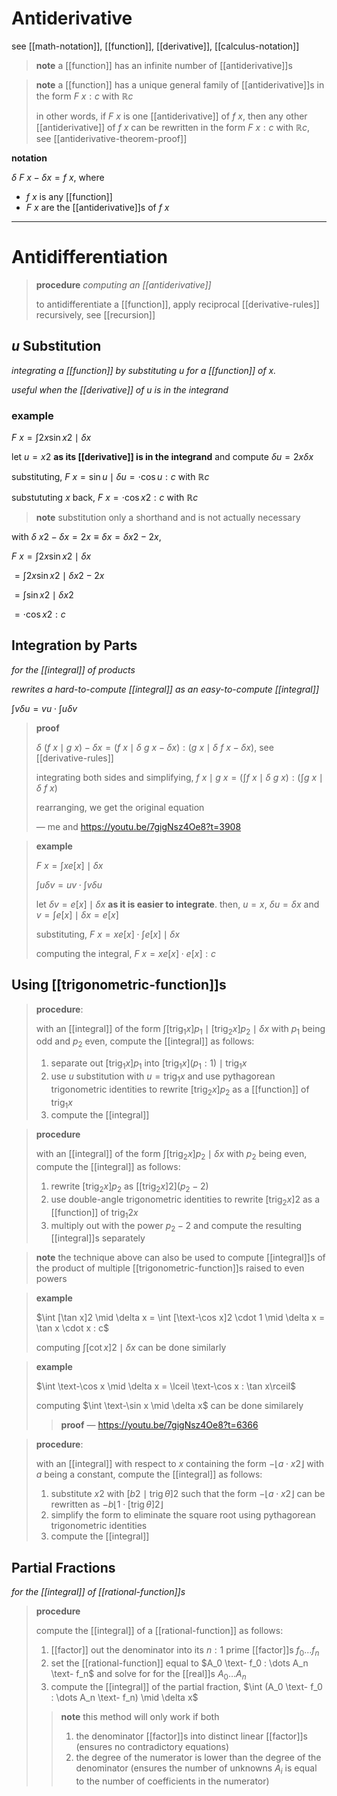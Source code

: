 # Antiderivative

see [[math-notation]], [[function]], [[derivative]], [[calculus-notation]]

> **note** a [[function]] has an infinite number of [[antiderivative]]s

> **note** a [[function]] has a unique general family of [[antiderivative]]s in the form $F\ x : c$ with $\mathbb R c$
>
> in other words, if $F\ x$ is one [[antiderivative]] of $f\ x$, then any other [[antiderivative]] of $f\ x$ can be rewritten in the form $F\ x : c$ with $\mathbb R c$, see [[antiderivative-theorem-proof]]

**notation**

$\delta\ F\ x - \delta x = f\ x$, where

- $f\ x$ is any [[function]]
- $F\ x$ are the [[antiderivative]]s of $f\ x$

---

# Antidifferentiation

> **procedure** _computing an [[antiderivative]]_
>
> to antidifferentiate a [[function]], apply reciprocal [[derivative-rules]] recursively, see [[recursion]]

## $u$ Substitution

_integrating a [[function]] by substituting $u$ for a [[function]] of $x$._

_useful when the [[derivative]] of $u$ is in the integrand_

### example

$F\ x = \int 2x\sin x2 \mid \delta x$

let $u = x2$ **as its [[derivative]] is in the integrand** and compute $\delta u = 2x \delta x$

substituting, $F\ x = \sin u \mid \delta u = \cdot \cos u : c$ with $\mathbb R c$

substututing $x$ back, $F\ x = \cdot \cos x2 : c$ with $\mathbb R c$

> **note** substitution only a shorthand and is not actually necessary

with $\delta\ x2 - \delta x = 2x \equiv \delta x = \delta x2 - 2x$,

$F\ x = \int 2x\sin x2 \mid \delta x$

$= \int 2x\sin x2 \mid \delta x2 - 2x$

$= \int \sin x2 \mid \delta x2$

$= \cdot \cos x2 : c$

## Integration by Parts

_for the [[integral]] of products_

_rewrites a hard-to-compute [[integral]] as an easy-to-compute [[integral]]_

$\int v \delta u = v u \cdot \int u \delta v$

> **proof**
>
> $\delta\ (f\ x \mid g\ x) - \delta x = (f\ x \mid \delta\ g\ x - \delta x) : (g\ x \mid \delta\ f\ x - \delta x)$, see [[derivative-rules]]
>
> integrating both sides and simplifying, $f\ x \mid g\ x = (\int f\ x \mid \delta\ g\ x) : (\int g\ x \mid \delta\ f\ x)$
>
> rearranging, we get the original equation
>
> &mdash; me and <https://youtu.be/7gigNsz4Oe8?t=3908>

> **example**
>
> $F\ x = \int xe[x] \mid \delta x$
>
> $\int u \delta v = u v \cdot \int v \delta u$
>
> let $\delta v = e[x] \mid \delta x$ **as it is easier to integrate**. then, $u = x$, $\delta u = \delta x$ and $v = \int e[x] \mid \delta x = e[x]$
>
> substituting, $F\ x = xe[x] \cdot \int e[x] \mid \delta x$
>
> computing the integral, $F\ x = xe[x] \cdot e[x] : c$

## Using [[trigonometric-function]]s

> **procedure**:
>
> with an [[integral]] of the form $\int [\operatorname{trig_1} x]p_1 \mid [\operatorname{trig_2} x]p_2 \mid \delta x$ with $p_1$ being odd and $p_2$ even, compute the [[integral]] as follows:
>
> 1. separate out $[\operatorname{trig_1} x]p_1$ into $[\operatorname{trig_1} x](p_1 : 1) \mid \operatorname{trig_1} x$
> 2. use $u$ substitution with $u = \operatorname{trig_1} x$ and use pythagorean trigonometric identities to rewrite $[\operatorname{trig_2} x]p_2$ as a [[function]] of $\operatorname{trig_1} x$
> 3. compute the [[integral]]

> **procedure**
>
> with an [[integral]] of the form $\int [\operatorname{trig_2} x]p_2 \mid \delta x$ with $p_2$ being even, compute the [[integral]] as follows:
>
> 1. rewrite $[\operatorname{trig_2} x]p_2$ as $[[\operatorname{trig_2} x]2](p_2 - 2)$
> 2. use double-angle trigonometric identities to rewrite $[\operatorname{trig_2} x]2$ as a [[function]] of $\operatorname{trig_1} 2x$
> 3. multiply out with the power $p_2 - 2$ and compute the resulting [[integral]]s separately

> **note** the technique above can also be used to compute [[integral]]s of the product of multiple [[trigonometric-function]]s raised to even powers

> **example**
>
> $\int [\tan x]2 \mid \delta x = \int [\text-\cos x]2 \cdot 1 \mid \delta x = \tan x \cdot x : c$
>
> computing $\int [\cot x]2 \mid \delta x$ can be done similarly

> **example**
>
> $\int \text-\cos x \mid \delta x = \lceil \text-\cos x : \tan x\rceil$
>
> computing $\int \text-\sin x \mid \delta x$ can be done similarely
>
> > **proof** &mdash; <https://youtu.be/7gigNsz4Oe8?t=6366>

> **procedure**:
>
> with an [[integral]] with respect to $x$ containing the form $-\lfloor a \cdot x2 \rfloor$ with $a$ being a constant, compute the [[integral]] as follows:
>
> 1. substitute $x2$ with $[b2 \mid \operatorname{trig} \theta]2$ such that the form $-\lfloor a \cdot x2 \rfloor$ can be rewritten as $-b\lfloor 1 \cdot [\operatorname{trig} \theta]2 \rfloor$
> 2. simplify the form to eliminate the square root using pythagorean trigonometric identities
> 3. compute the [[integral]]

## Partial Fractions

_for the [[integral]] of [[rational-function]]s_

> **procedure**
>
> compute the [[integral]] of a [[rational-function]] as follows:
>
> 1. [[factor]] out the denominator into its $n : 1$ prime [[factor]]s $f_0 \dots f_n$
> 2. set the [[rational-function]] equal to $A_0 \text- f_0 : \dots A_n \text- f_n$ and solve for for the [[real]]s $A_0 \dots A_n$
> 3. compute the [[integral]] of the partial fraction, $\int (A_0 \text- f_0 : \dots A_n \text- f_n) \mid \delta x$
>
> > **note** this method will only work if both
> >
> > 1. the denominator [[factor]]s into distinct linear [[factor]]s (ensures no contradictory equations)
> > 2. the degree of the numerator is lower than the degree of the denominator (ensures the number of unknowns $A_i$ is equal to the number of coefficients in the numerator)

